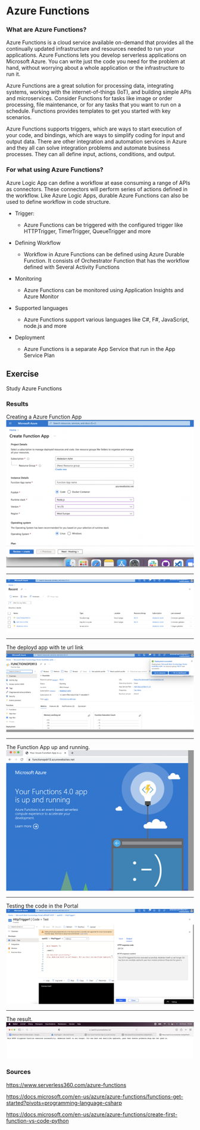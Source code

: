 # Azure Functions 

### What are Azure Functions?

Azure Functions is a cloud service available on-demand that provides all the continually updated infrastructure and resources needed to run your applications. Azure Functions lets you develop serverless applications on Microsoft Azure. You can write just the code you need for the problem at hand, without worrying about a whole application or the infrastructure to run it.



Azure Functions are a great solution for processing data, integrating systems, working with the internet-of-things (IoT), and building simple APIs and microservices. Consider Functions for tasks like image or order processing, file maintenance, or for any tasks that you want to run on a schedule. Functions provides templates to get you started with key scenarios.

Azure Functions supports triggers, which are ways to start execution of your code, and bindings, which are ways to simplify coding for input and output data. There are other integration and automation services in Azure and they all can solve integration problems and automate business processes. They can all define input, actions, conditions, and output.



### For what using Azure Functions?

Azure Logic App can define a workflow at ease consuming a range of APIs as connectors. These connectors will perform series of actions defined in the workflow. Like Azure Logic Apps, durable Azure Functions can also be used to define workflow in code structure.

- Trigger:
  - Azure Functions can be triggered with the configured trigger like HTTPTrigger, TimerTrigger, QueueTrigger and more	

- Defining Workflow	
  - Workflow in Azure Functions can be defined using Azure Durable Function. It consists of Orchestrator Function that has the workflow defined with Several Activity Functions


- Monitoring	
  - Azure Functions can be monitored using Application Insights and Azure Monitor

- Supported languages	
  - Azure Functions support various languages like C#, F#, JavaScript, node.js and more

 - Deployment	
   - Azure Functions is a separate App Service that run in the App Service Plan




## Exercise






Study Azure Functions


### Results


Creating a Azure Function App
![screenshot](../00_includes/azureweek3/26.png)

---

![screenshot](../00_includes/azureweek3/266.png)

---

The deployd app with te url link
![screenshot](../00_includes/azureweek3/27.png)

---

The Function App up and running.
![screenshot](../00_includes/azureweek3/28.png)

---

Testing the code in the Portal
![screenshot](../00_includes/azureweek3/29.png)

---

The result.
![screenshot](../00_includes/azureweek3/30.png)

### Sources

https://www.serverless360.com/azure-functions

https://docs.microsoft.com/en-us/azure/azure-functions/functions-get-started?pivots=programming-language-csharp

https://docs.microsoft.com/en-us/azure/azure-functions/create-first-function-vs-code-python